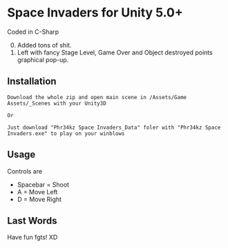 Space Invaders for Unity 5.0+
==============================

Coded in C-Sharp


0. Added tons of shit.
0. Left with fancy Stage Level, Game Over and Object destroyed points graphical pop-up.

Installation
-----------

```
Download the whole zip and open main scene in /Assets/Game Assets/_Scenes with your Unity3D

Or

Just download "Phr34kz Space Invaders_Data" foler with "Phr34kz Space Invaders.exe" to play on your winblows
```

Usage
-----

Controls are

* Spacebar = Shoot
* A = Move Left
* D = Move Right


Last Words
------------

Have fun fgts! XD